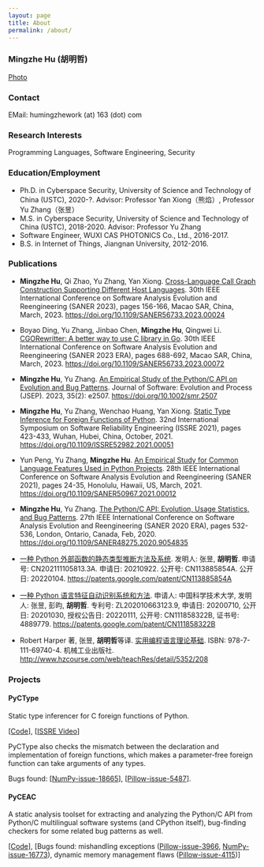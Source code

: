 ```yaml
---
layout: page
title: About
permalink: /about/
---
```


### Mingzhe Hu (胡明哲)

[Photo]({{site.url}}/figs/hmz.jpg)

### Contact

EMail: humingzhework (at) 163 (dot) com

### Research Interests

Programming Languages, Software Engineering, Security

### Education/Employment

- Ph.D. in Cyberspace Security, University of Science and Technology of China (USTC), 2020-?.
Advisor: Professor Yan Xiong（熊焰）, Professor Yu Zhang（张昱）
- M.S. in Cyberspace Security, University of Science and Technology of China (USTC), 2018-2020.
Advisor: Professor Yu Zhang
- Software Engineer, WUXI CAS PHOTONICS Co., Ltd., 2016-2017.
- B.S. in Internet of Things, Jiangnan University, 2012-2016.

### Publications

- **Mingzhe Hu**, Qi Zhao, Yu Zhang, Yan Xiong. <u>Cross-Language Call Graph Construction Supporting Different Host Languages</u>. 30th IEEE International Conference on Software Analysis Evolution and Reengineering (SANER 2023), pages 156-166, Macao SAR, China, March, 2023. <https://doi.org/10.1109/SANER56733.2023.00024>
- Boyao Ding, Yu Zhang, Jinbao Chen, **Mingzhe Hu**, Qingwei Li. <u>CGORewritter: A better way to use C library in Go</u>. 30th IEEE International Conference on Software Analysis Evolution and Reengineering (SANER 2023 ERA), pages 688-692, Macao SAR, China, March, 2023. <https://doi.org/10.1109/SANER56733.2023.00072>
- **Mingzhe Hu**, Yu Zhang. <u>An Empirical Study of the Python/C API on Evolution and Bug Patterns</u>. Journal of Software: Evolution and Process (JSEP). 2023, 35(2): e2507. <https://doi.org/10.1002/smr.2507>
- **Mingzhe Hu**, Yu Zhang, Wenchao Huang, Yan Xiong. <u>Static Type Inference for Foreign Functions of Python</u>. 32nd International Symposium on Software Reliability Engineering (ISSRE 2021), pages 423-433, Wuhan, Hubei, China, October, 2021. <https://doi.org/10.1109/ISSRE52982.2021.00051>
- Yun Peng, Yu Zhang, **Mingzhe Hu**. <u>An Empirical Study for Common Language Features Used in Python Projects</u>. 28th IEEE International Conference on Software Analysis Evolution and Reengineering (SANER 2021), pages 24-35, Honolulu, Hawaii, US, March, 2021. <https://doi.org/10.1109/SANER50967.2021.00012>
- **Mingzhe Hu**, Yu Zhang. <u>The Python/C API: Evolution, Usage Statistics, and Bug Patterns</u>. 27th IEEE International Conference on Software Analysis Evolution and Reengineering (SANER 2020 ERA), pages 532-536, London, Ontario, Canada, Feb, 2020. <https://doi.org/10.1109/SANER48275.2020.9054835>

- <u>一种 Python 外部函数的静态类型推断方法及系统</u>. 发明人: 张昱, **胡明哲**. 申请号: CN202111105813.3A. 申请日: 20210922. 公开号: CN113885854A. 公开日: 20220104. <https://patents.google.com/patent/CN113885854A>
- <u>一种 Python 语言特征自动识别系统和方法</u>. 申请人: 中国科学技术大学, 发明人: 张昱, 彭昀, **胡明哲**. 专利号: ZL202010663123.9, 申请日: 20200710, 公开日: 20201030, 授权公告日: 20220111, 公开号: CN111858322B, 证书号: 4889779. <https://patents.google.com/patent/CN111858322B>

- Robert Harper 著, 张昱, **胡明哲**等译. <u>实用编程语言理论基础</u>. ISBN: 978-7-111-69740-4. 机械工业出版社. <http://www.hzcourse.com/web/teachRes/detail/5352/208>

### Projects

#### PyCType

Static type inferencer for C foreign functions of Python.

[[Code](https://github.com/S4Plus/pyctype)], [[ISSRE Video](https://www.bilibili.com/video/BV1Kq4y1R7A9/)]

PyCType also checks the mismatch between the declaration and implementation of foreign functions, which makes a parameter-free foreign function can take arguments of any types.

Bugs found: [[NumPy-issue-18665](https://github.com/numpy/numpy/issues/18665)], [[Pillow-issue-5487](https://github.com/python-pillow/Pillow/issues/5487)].

#### PyCEAC

A static analysis toolset for extracting and analyzing the Python/C API from Python/C multilingual software systems (and CPython itself), bug-finding checkers for some related bug patterns as well.

[[Code](https://github.com/S4Plus/pyceac)], [Bugs found: mishandling exceptions ([Pillow-issue-3966](https://github.com/python-pillow/Pillow/issues/3966), [NumPy-issue-16773](https://github.com/numpy/numpy/issues/16773)), dynamic memory management flaws ([Pillow-issue-4115](https://github.com/python-pillow/Pillow/issues/4115))]
